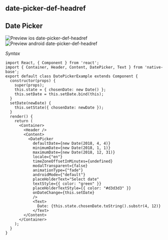 ## date-picker-def-headref
## Date Picker

![Preview ios date-picker-def-headref](https://raw.githubusercontent.com/GeekyAnts/NativeBase-KitchenSink/v2.6.1/screenshots/ios/date-picker.gif)
![Preview android date-picker-def-headref](https://raw.githubusercontent.com/GeekyAnts/NativeBase-KitchenSink/v2.6.1/screenshots/android/date-picker.gif)

*Syntax*

<pre class="line-numbers"><code class="language-jsx">import React, { Component } from 'react';
import { Container, Header, Content, DatePicker, Text } from 'native-base';
export default class DatePickerExample extends Component {
  constructor(props) {
    super(props);
    this.state = { chosenDate: new Date() };
    this.setDate = this.setDate.bind(this);
  }
  setDate(newDate) {
    this.setState({ chosenDate: newDate });
  }
  render() {
    return (
      &lt;Container>
        &lt;Header />
        &lt;Content>
          &lt;DatePicker
            defaultDate={new Date(2018, 4, 4)}
            minimumDate={new Date(2018, 1, 1)}
            maximumDate={new Date(2018, 12, 31)}
            locale={"en"}
            timeZoneOffsetInMinutes={undefined}
            modalTransparent={false}
            animationType={"fade"}
            androidMode={"default"}
            placeHolderText="Select date"
            textStyle={&#123; color: "green" }}
            placeHolderTextStyle={&#123; color: "#d3d3d3" }}
            onDateChange={this.setDate}
            />
            &lt;Text>
              Date: {this.state.chosenDate.toString().substr(4, 12)}
            &lt;/Text>
        &lt;/Content>
      &lt;/Container>
    );
  }
}</code></pre><br />
